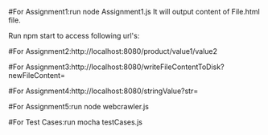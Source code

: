 #For Assignment1:run node Assignment1.js
It will output content of File.html file.

Run npm start to access following url's:

#For Assignment2:http://localhost:8080/product/value1/value2

#For Assignment3:http://localhost:8080/writeFileContentToDisk?newFileContent=

#For Assignment4:http://localhost:8080/stringValue?str=

#For Assignment5:run node webcrawler.js

#For Test Cases:run mocha testCases.js
